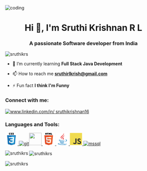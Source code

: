 
<img alt="coding" width="100%" height="350" src="https://storage.googleapis.com/pai-images/967338cacbf0456d9aa1fb21eff27663.jpeg"> 
<h1 align="center">Hi 👋, I'm Sruthi Krishnan R L</h1>
<h3 align="center">A passionate Software developer from India</h3>



<p align="left"> <img src="https://komarev.com/ghpvc/?username=sruthikrs&label=Profile%20views&color=0e75b6&style=flat" alt="sruthikrs" /> </p>

- 🌱 I’m currently learning **Full Stack Java Development**

- 📫 How to reach me **sruthirlkrish@gmail.com**

- ⚡ Fun fact **I think I'm Funny**

<h3 align="left">Connect with me:</h3>
<p align="left">
<a href="https://linkedin.com/in/www.linkedin.com/in/ sruthikrishnan16" target="blank"><img align="center" src="https://raw.githubusercontent.com/rahuldkjain/github-profile-readme-generator/master/src/images/icons/Social/linked-in-alt.svg" alt="www.linkedin.com/in/ sruthikrishnan16" height="30" width="40" /></a>
</p>

<h3 align="left">Languages and Tools:</h3>
<p align="left"> <a href="https://www.w3schools.com/css/" target="_blank" rel="noreferrer"> <img src="https://raw.githubusercontent.com/devicons/devicon/master/icons/css3/css3-original-wordmark.svg" alt="css3" width="40" height="40"/> </a> <a href="https://git-scm.com/" target="_blank" rel="noreferrer"> <img src="https://www.vectorlogo.zone/logos/git-scm/git-scm-icon.svg" alt="git" width="40" height="40"/><img src="![image](https://github.com/SruthiKrs/SruthiKrs/assets/154792371/e9c397d5-6e35-4348-b95e-1ede5264b491)" width="40" height="40"/>
 </a> <a href="https://www.w3.org/html/" target="_blank" rel="noreferrer"> <img src="https://raw.githubusercontent.com/devicons/devicon/master/icons/html5/html5-original-wordmark.svg" alt="html5" width="40" height="40"/> </a> <a href="https://www.java.com" target="_blank" rel="noreferrer"> <img src="https://raw.githubusercontent.com/devicons/devicon/master/icons/java/java-original.svg" alt="java" width="40" height="40"/> </a> <a href="https://developer.mozilla.org/en-US/docs/Web/JavaScript" target="_blank" rel="noreferrer"> <img src="https://raw.githubusercontent.com/devicons/devicon/master/icons/javascript/javascript-original.svg" alt="javascript" width="40" height="40"/> </a> <a href="https://www.microsoft.com/en-us/sql-server" target="_blank" rel="noreferrer"> <img src="https://www.svgrepo.com/show/303229/microsoft-sql-server-logo.svg" alt="mssql" width="40" height="40"/> </a> </p>

<p><img align="left" src="https://github-readme-stats.vercel.app/api/top-langs?username=sruthikrs&show_icons=true&locale=en&layout=compact" alt="sruthikrs" /></p>

<p>&nbsp;<img align="center" src="https://github-readme-stats.vercel.app/api?username=sruthikrs&show_icons=true&locale=en" alt="sruthikrs" /></p>

<p><img align="center" src="https://github-readme-streak-stats.herokuapp.com/?user=sruthikrs&" alt="sruthikrs" /></p>



